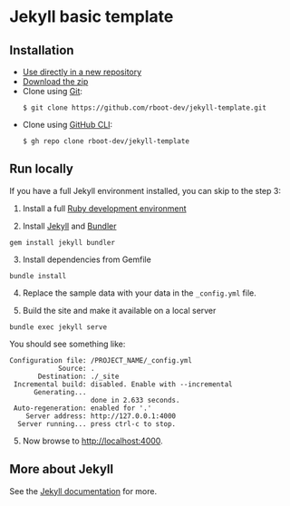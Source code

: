 # Jekyll basic template

## Installation
- [Use directly in a new repository](https://github.com/rboot-dev/jekyll-template/generate)
- [Download the zip](https://github.com/rboot-dev/jekyll-template/archive/main.zip)
- Clone using [Git](https://git-scm.com/):
  ```
  $ git clone https://github.com/rboot-dev/jekyll-template.git
  ```
- Clone using [GitHub CLI](https://cli.github.com/):
  ```
  $ gh repo clone rboot-dev/jekyll-template
  ```

## Run locally

If you have a full Jekyll environment installed, you can skip to the step 3:

1. Install a full [Ruby development environment](https://jekyllrb.com/docs/installation/)

2. Install [Jekyll](https://jekyllrb.com/docs/ruby-101/#bundler) and [Bundler](https://jekyllrb.com/docs/ruby-101/#gems)

```
gem install jekyll bundler
```

3. Install dependencies from Gemfile

```
bundle install
```

4. Replace the sample data with your data in the `_config.yml` file.

5. Build the site and make it available on a local server

```
bundle exec jekyll serve
```

You should see something like:
```
Configuration file: /PROJECT_NAME/_config.yml
            Source: .
       Destination: ./_site
 Incremental build: disabled. Enable with --incremental
      Generating...
                    done in 2.633 seconds.
 Auto-regeneration: enabled for '.'
    Server address: http://127.0.0.1:4000
  Server running... press ctrl-c to stop.
```

5. Now browse to [http://localhost:4000](http://localhost:4000).

## More about Jekyll
See the [Jekyll documentation](https://jekyllrb.com/docs/) for more.
